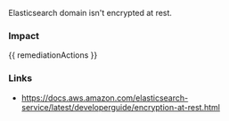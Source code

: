 
Elasticsearch domain isn't encrypted at rest.

### Impact
<!-- Add Impact here -->

<!-- DO NOT CHANGE -->
{{ remediationActions }}

### Links
- https://docs.aws.amazon.com/elasticsearch-service/latest/developerguide/encryption-at-rest.html


